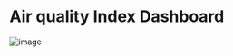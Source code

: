 # Air quality Index Dashboard
![image](https://github.com/user-attachments/assets/f197273d-e3a4-419b-bcb1-bced317cfb38)
